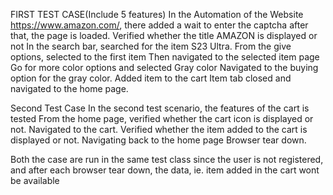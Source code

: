 
FIRST TEST CASE(Include 5 features)
In the Automation of the Website https://www.amazon.com/, there added a wait to enter the captcha
after that, the page is loaded.
Verified whether the title AMAZON is displayed or not
In the search bar, searched for the item S23 Ultra.
From the give options, selected to the first item 
Then navigated to the selected item page
Go for more color options and selected Gray color
Navigated to the buying option for the gray color.
Added item to the cart 
Item tab closed and navigated to the home page.


Second Test Case
In the second test scenario, the features of the cart is tested
From the home page, verified whether the cart icon is displayed or not.
Navigated to the cart.
Verified whether the item added to the cart is displayed or not.
Navigating back to the home page
Browser tear down.


Both the case are run in the same test class since  the  user is not registered, and after each 
browser tear down, the data, ie. item added in the cart wont be available 
